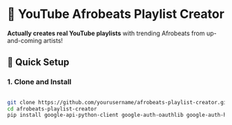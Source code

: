 # 🎵 YouTube Afrobeats Playlist Creator

**Actually creates real YouTube playlists** with trending Afrobeats from up-and-coming artists!

## 🚀 Quick Setup

### 1. Clone and Install

```bash

git clone https://github.com/yourusername/afrobeats-playlist-creator.git
cd afrobeats-playlist-creator
pip install google-api-python-client google-auth-oauthlib google-auth-httplib2 python-dotenv
